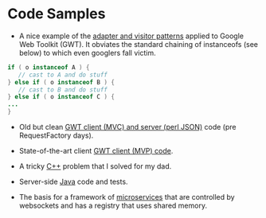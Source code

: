 # Code Samples

- A nice example of the <a href=https://github.com/davepuchyr/samples/tree/master/gwt/lib/place/src/main/java/com/avaritia/lib/place/client>adapter and visitor patterns</a> applied to Google Web Toolkit (GWT).  It obviates the standard chaining of instanceofs (see below) to which even googlers fall victim.

```java 
if ( o instanceof A ) {
   // cast to A and do stuff
} else if ( o instanceof B ) {
   // cast to B and do stuff
} else if ( o instanceof C ) {
...
}

```

- Old but clean <a href=https://github.com/davepuchyr/samples/tree/master/gwt/ulyz/src/com/netmorpher>GWT client (MVC) and server (perl JSON)</a> code (pre RequestFactory days).

- State-of-the-art client <a href=https://github.com/davepuchyr/samples/tree/master/gwt/app/in3s/src/main/java/com/avaritia/app/in3s/client>GWT client (MVP) code</a>.

- A tricky <a href=https://github.com/davepuchyr/samples/blob/master/c%2B%2B/Base2DerivedWithoutRTTI.cpp>C++</a> problem that I solved for my dad.

- Server-side <a href=https://github.com/davepuchyr/samples/tree/master/server>Java</a> code and tests.

- The basis for a framework of <a href="https://github.com/davepuchyr/samples/blob/master/c%2B%2B/lib-service">microservices</a> that are controlled by websockets and has a registry that uses shared memory.

